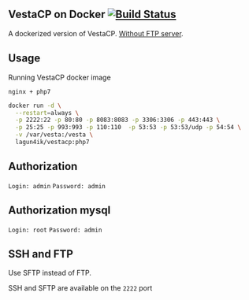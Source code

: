 VestaCP on Docker [![Build Status](https://travis-ci.org/lagun4ik/dockerizedVestaCP.svg?branch=php7)](https://travis-ci.org/lagun4ik/dockerizedVestaCP)
----

A dockerized version of VestaCP. [Without FTP server](#ssh-and-ftp).

## Usage

Running VestaCP docker image

`nginx + php7`
```bash
docker run -d \
  --restart=always \
  -p 2222:22 -p 80:80 -p 8083:8083 -p 3306:3306 -p 443:443 \
  -p 25:25 -p 993:993 -p 110:110  -p 53:53 -p 53:53/udp -p 54:54 \
  -v /var/vesta:/vesta \
  lagun4ik/vestacp:php7
```

## Authorization

`Login: admin`
`Password: admin`

## Authorization mysql

`Login: root`
`Password: admin`

## SSH and FTP

Use SFTP instead of FTP.

SSH and SFTP are available on the `2222` port
